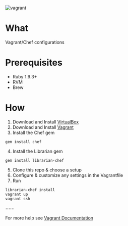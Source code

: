 ![vagrant](https://camo.githubusercontent.com/51b172d944dd3848632774f14a6c02a6feae467b/687474703a2f2f6572696b6168656964692e636f6d2f7468656d652f6661746361747a2f696d616765732f76616772616e742f6c6f676f5f76616772616e742e706e67)

What
====
Vagrant/Chef configurations

Prerequisites
===

* Ruby 1.9.3+
* RVM
* Brew

How
===
1. Download and Install [VirtualBox](http://www.virtualbox.org/)
2. Download and Install [Vagrant](http://vagrantup.com/)
3. Install the Chef gem

  ```Shell
  gem install chef
  ```

4. Install the Librarian gem

  ```Shell
  gem install librarian-chef
  ```

5. Clone this repo & choose a setup
6. Configure & customize any settings in the Vagrantfile 
7. Run

  ```Shell
  librarian-chef install
  vagrant up
  vagrant ssh
  ```

===

For more help see [Vagrant Documentation](https://docs.vagrantup.com/v2/)
